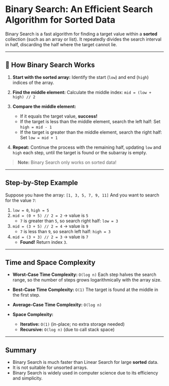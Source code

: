 # Binary Search: An Efficient Search Algorithm for Sorted Data

Binary Search is a fast algorithm for finding a target value within a **sorted** collection (such as an array or list). It repeatedly divides the search interval in half, discarding the half where the target cannot lie.

---

## 🔑 How Binary Search Works

1. **Start with the sorted array:**
   Identify the start (`low`) and end (`high`) indices of the array.

2. **Find the middle element:**
   Calculate the middle index:
   `mid = (low + high) // 2`

3. **Compare the middle element:**
   - If it equals the target value, **success!**
   - If the target is less than the middle element, search the left half:
     Set `high = mid - 1`
   - If the target is greater than the middle element, search the right half:
     Set `low = mid + 1`

4. **Repeat:**
   Continue the process with the remaining half, updating `low` and `high` each step, until the target is found or the subarray is empty.

> **Note:** Binary Search only works on sorted data!

---

## Step-by-Step Example

Suppose you have the array: `[1, 3, 5, 7, 9, 11]`
And you want to search for the value `7`:

1. `low = 0`, `high = 5`
2. `mid = (0 + 5) // 2 = 2` → value is `5`
   - `7` is greater than `5`, so search right half: `low = 3`
3. `mid = (3 + 5) // 2 = 4` → value is `9`
   - `7` is less than `9`, so search left half: `high = 3`
4. `mid = (3 + 3) // 2 = 3` → value is `7`
   - **Found!** Return index `3`.

---

## Time and Space Complexity

- **Worst-Case Time Complexity:** `O(log n)`
  Each step halves the search range, so the number of steps grows logarithmically with the array size.

- **Best-Case Time Complexity:** `O(1)`
  The target is found at the middle in the first step.

- **Average-Case Time Complexity:** `O(log n)`

- **Space Complexity:**
  - **Iterative:** `O(1)` (in-place; no extra storage needed)
  - **Recursive:** `O(log n)` (due to call stack space)

---

## Summary

- Binary Search is much faster than Linear Search for large **sorted** data.
- It is not suitable for unsorted arrays.
- Binary Search is widely used in computer science due to its efficiency and simplicity.

